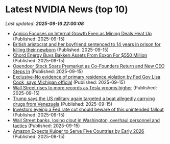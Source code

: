 # Latest NVIDIA News (top 10)
_Last updated: **2025-09-16 22:00:08**_

- [Agnico Focuses on Internal Growth Even as Mining Deals Heat Up](https://biztoc.com/x/d530f8efd870e9be) (Published: 2025-09-15)
- [British aristocrat and her boyfriend sentenced to 14 years in prison for killing their newborn](https://biztoc.com/x/d08bf1e96c7d4f1b) (Published: 2025-09-15)
- [Chord Energy Buys Bakken Assets From Exxon For $550 Million](https://biztoc.com/x/d596e1463a943249) (Published: 2025-09-15)
- [Opendoor Stock Soars Premarket as Co-Founders Return and New CEO Steps In](https://biztoc.com/x/005cb352f033e106) (Published: 2025-09-15)
- [Exclusive-No evidence of primary residence violation by Fed Gov Lisa Cook, says Michigan official](https://biztoc.com/x/e7332ff17bee0bab) (Published: 2025-09-15)
- [Wall Street rises to more records as Tesla vrooms higher](https://www.pbs.org/newshour/economy/wall-street-rises-to-more-records-as-tesla-vrooms-higher) (Published: 2025-09-15)
- [Trump says the US military again targeted a boat allegedly carrying drugs from Venezuela](https://biztoc.com/x/48f74ce075936daa) (Published: 2025-09-15)
- [Investors eyeing a Fed rate cut should beware of this unintended fallout](https://biztoc.com/x/788e9002502877f8) (Published: 2025-09-15)
- [Wall Street banks, losing clout in Washington, overhaul personnel and tactics](https://biztoc.com/x/2f8393c7590c942c) (Published: 2025-09-15)
- [Amazon Expects Kuiper to Serve Five Countries by Early 2026](https://biztoc.com/x/748d60fcb789c1fe) (Published: 2025-09-15)
